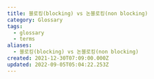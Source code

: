 ```yaml
---
title: 블로킹(blocking) vs 논블로킹(non blocking)
category: Glossary
tags:
  - glossary
  - terms
aliases:
  - 블로킹(blocking) vs 논블로킹(non blocking)
created: 2021-12-30T07:09:00.000Z
updated: 2022-09-05T05:04:22.253Z
---
```

